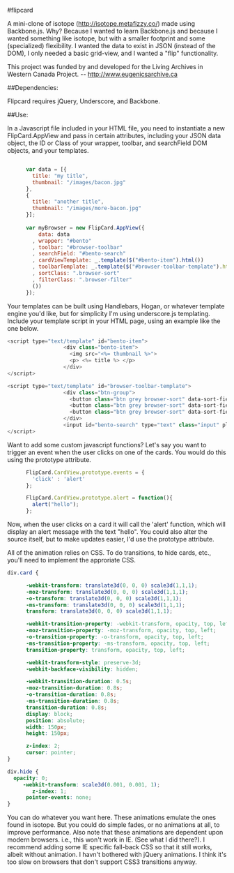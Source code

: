 #flipcard

A mini-clone of isotope (http://isotope.metafizzy.co/) made using Backbone.js. Why? Because I wanted to learn Backbone.js and because I wanted something like isotope, but with a smaller footprint and some (specialized) flexibility. I wanted the data to exist in JSON (instead of the DOM), I only needed a basic grid-view, and I wanted a "flip" functionality. 

This project was funded by and developed for the Living Archives in Western Canada Project.  -- http://www.eugenicsarchive.ca

##Dependencies: 

Flipcard requires jQuery, Underscore, and Backbone. 

<script src="https://ajax.googleapis.com/ajax/libs/jquery/1.7.2/jquery.min.js"></script>
<script src="http://ajax.cdnjs.com/ajax/libs/underscore.js/1.3.3/underscore-min.js" type="text/javascript"></script>
<script src="http://documentcloud.github.com/backbone/backbone-min.js" type="text/javascript"></script>

##Use: 

In a Javascript file included in your HTML file, you need to instantiate a new FlipCard.AppView and pass in certain attributes, including your JSON data object, the ID or Class of your wrapper, toolbar, and searchField DOM objects, and your templates.

```javascript

      var data = [{
        title: "my title",
        thumbnail: "/images/bacon.jpg"
      },
      {
        title: "another title",
        thumbnail: "/images/more-bacon.jpg"
      }];
  
      var myBrowser = new FlipCard.AppView({
          data: data
        , wrapper: "#bento"
        , toolbar: "#browser-toolbar"
        , searchField: "#bento-search"
        , cardViewTemplate: _.template($("#bento-item").html())
        , toolbarTemplate: _.template($("#browser-toolbar-template").html
        , sortClass: ".browser-sort"
        , filterClass: ".browser-filter"
        ())
      });

```
Your templates can be built using Handlebars, Hogan, or whatever template engine you'd like, but for simplicity I'm using underscore.js templating. Include your template script in your HTML page, using an example like the one below. 

```javascript
<script type="text/template" id="bento-item">
                  <div class="bento-item">
                    <img src="<%= thumbnail %>">
                    <p> <%= title %> </p>
                  </div>
</script>

<script type="text/template" id="browser-toolbar-template">
                  <div class="btn-group">
                    <button class="btn grey browser-sort" data-sort-field="title">Name</button> 
                    <button class="btn grey browser-sort" data-sort-field="category">Category</button> 
                    <button class="btn grey browser-sort" data-sort-field="date">Date</button>
                  </div>
                  <input id="bento-search" type="text" class="input" placeholder="Filter Cards...">
</script>
```

Want to add some custom javascript functions? Let's say you want to trigger an event when the user clicks on one of the cards. You would do this using the prototype attribute. 

```javascript
      FlipCard.CardView.prototype.events = {
        'click' : 'alert'
      };

      FlipCard.CardView.prototype.alert = function(){
        alert("hello");
      };
```
Now, when the user clicks on a card it will call the 'alert' function, which will display an alert message with the text "hello". You could also alter the source itself, but to make updates easier, I'd use the prototype attribute. 

All of the animation relies on CSS. To do transitions, to hide cards, etc., you'll need to implement the approriate CSS. 

```css
div.card {

      -webkit-transform: translate3d(0, 0, 0) scale3d(1,1,1);
      -moz-transform: translate3d(0, 0, 0) scale3d(1,1,1);
      -o-transform: translate3d(0, 0, 0) scale3d(1,1,1);
      -ms-transform: translate3d(0, 0, 0) scale3d(1,1,1);
      transform: translate3d(0, 0, 0) scale3d(1,1,1);

      -webkit-transition-property: -webkit-transform, opacity, top, left;
      -moz-transition-property: -moz-transform, opacity, top, left;
      -o-transition-property: -o-transform, opacity, top, left;
      -ms-transition-property: -ms-transform, opacity, top, left;
      transition-property: transform, opacity, top, left;

      -webkit-transform-style: preserve-3d;
      -webkit-backface-visibility: hidden;

      -webkit-transition-duration: 0.5s;
      -moz-transition-duration: 0.8s;
      -o-transition-duration: 0.8s;
      -ms-transition-duration: 0.8s;
      transition-duration: 0.8s;
      display: block;
      position: absolute;
      width: 150px;
      height: 150px;

      z-index: 2;
      cursor: pointer;
}

div.hide {
  opacity: 0;
     -webkit-transform: scale3d(0.001, 0.001, 1);
        z-index: 1;
      pointer-events: none;
}
```

You can do whatever you want here. These animations emulate the ones found in isotope. But you could do simple fades, or no animations at all, to improve performance. Also note that these animations are dependent upon modern browsers. i.e., this won't work in IE. (See what I did there?). I recommend adding some IE specific fall-back CSS so that it still works, albeit without animation. I havn't bothered with jQuery animations. I think it's too slow on browsers that don't support CSS3 transitions anyway. 